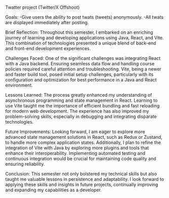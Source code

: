Twatter project (Twitter/X Offshoot)

Goals:
  -Give users the ability to post twats (tweets) anonymously.
  -All twats are displayed immediately after posting.

Brief Reflection:
Throughout this semester, I embarked on an enriching journey of learning and developing applications using Java, React, and Vite. This combination of technologies presented a unique blend of back-end and front-end development experiences.

Challenges Faced:
One of the significant challenges was integrating React with a Java backend. Ensuring seamless data flow and handling course policies required careful attention and troubleshooting. 
Vite, being a newer and faster build tool, posed initial setup challenges, particularly with its configuration and optimization for best performance in a Java and React environment.

Lessons Learned:
The process greatly enhanced my understanding of asynchronous programming and state management in React. Learning to use Vite taught me the importance of efficient bundling and fast reloading for modern web development. 
The experience has also improved my problem-solving skills, especially in debugging and integrating disparate technologies.

Future Improvements:
Looking forward, I am eager to explore more advanced state management solutions in React, such as Redux or Zustand, to handle more complex application states. Additionally, I plan to refine the integration of Vite with Java by exploring more plugins and tools that enhance their interoperability. 
Implementing automated testing and continuous integration would be crucial for maintaining code quality and ensuring reliability.

Conclusion:
This semester not only bolstered my technical skills but also taught me valuable lessons in persistence and adaptability. I look forward to applying these skills and insights in future projects, continually improving and expanding my capabilities as a developer.
